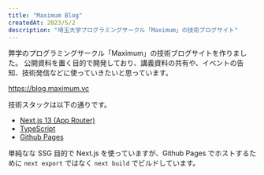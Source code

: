```yaml
---
title: "Maximum Blog"
createdAt: 2023/5/2
description: "埼玉大学プログラミングサークル「Maximum」の技術ブログサイト"
---
```


弊学のプログラミングサークル「Maximum」の技術ブログサイトを作りました。
公開資料を置く目的で開発しており、講義資料の共有や、イベントの告知、技術発信などに使っていきたいと思っています。

<https://blog.maximum.vc>

技術スタックは以下の通りです。

- [Next.js 13 (App Router)](https://nextjs.org/)
- [TypeScript](https://www.typescriptlang.org/)
- [Github Pages](https://pages.github.com/)

単純なな SSG 目的で Next.js を使っていますが、Github Pages でホストするために `next export` ではなく `next build` でビルドしています。

